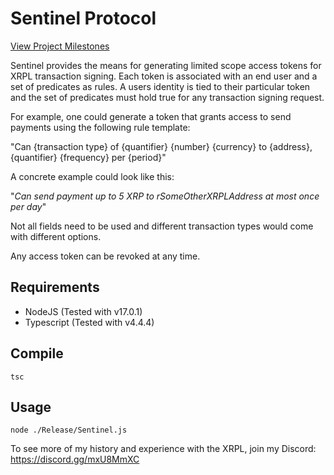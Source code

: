 # Sentinel Protocol

[View Project Milestones](https://github.com/Brietoe/sentinel/blob/main/Milestones.md)

Sentinel provides the means for generating limited scope access tokens for XRPL transaction signing. Each token is associated with an end user and a set of predicates as rules.
A users identity is tied to their particular token and the set of predicates must hold true for any transaction signing request.

For example, one could generate a token that grants access to send payments using the following rule template:

"Can {transaction type} of {quantifier} {number} {currency} to {address}, {quantifier} {frequency} per {period}"

A concrete example could look like this:

"*Can send payment up to 5 XRP to rSomeOtherXRPLAddress at most once per day*"

Not all fields need to be used and different transaction types would come with different options.

Any access token can be revoked at any time.

##	Requirements
* NodeJS (Tested with v17.0.1)
* Typescript (Tested with v4.4.4)
## Compile
```
tsc
```

##	Usage
```
node ./Release/Sentinel.js
```

To see more of my history and experience with the XRPL, join my Discord:
https://discord.gg/mxU8MmXC
